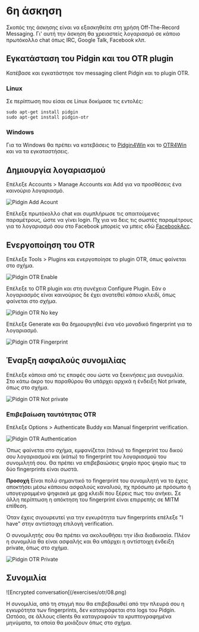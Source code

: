 # 6η άσκηση

Σκοπός της άσκησης είναι να εξασκηθείτε στη χρήση Off-The-Record Messaging.
Γι' αυτή την άσκηση θα χρειαστείς λογαριασμό σε κάποιο πρωτόκολλο chat όπως IRC,
Google Talk, Facebook κλπ.

## Εγκατάσταση του Pidgin και του OTR plugin

Κατέβασε και εγκατάστησε τον messaging client Pidgin και το plugin OTR.

### Linux
Σε περίπτωση που είσαι σε Linux δοκίμασε τις εντολές:

    sudo apt-get install pidgin
    sudo apt-get install pidgin-otr

### Windows
Για τα Windows θα πρέπει να κατεβάσεις το [Pidgin4Win](https://www.pidgin.im/download/) 
και το [OTR4Win](https://otr.cypherpunks.ca/) και να τα εγκαταστήσεις.

## Δημιουργία λογαριασμού

Επέλεξε Accounts > Manage Accounts και Add για να προσθέσεις ένα καινούριο λογαριασμό.

![Pidgin Add Acount](/exercises/otr/01.png)

Επέλεξε πρωτόκολλο chat και συμπλήρωσε τις απαιτούμενες παραμέτρους, ώστε να 
γίνει login. Πχ για να δεις τις σωστές παραμέτρους για το λογαριασμό σου στο
Facebook μπορείς να μπεις εδώ [FacebookAcc](https://www.facebook.com/sitetour/chat.php).

## Ενεργοποίηση του OTR

Επέλεξε Tools > Plugins και ενεργοποίησε το plugin OTR, όπως φαίνεται στο σχήμα.

![Pidgin OTR Enable](/exercises/otr/02.png)

Επέλεξε το OTR plugin και στη συνέχεια Configure Plugin. Εάν ο λογαριασμός είναι
καινούριος δε έχει ανατεθεί κάποιο κλειδί, όπως φαίνεται στο σχήμα.

![Pidgin OTR No key](/exercises/otr/03.png)

Επέλεξε Generate και θα δημιουργηθεί ένα νέο μοναδικό fingerprint για το λογαριασμό.

![Pidgin OTR Fingerprint](/exercises/otr/04.png)

## Έναρξη ασφαλούς συνομιλίας

Επέλεξε κάποια από τις επαφές σου ώστε να ξεκινήσεις μια συνομιλία. Στο κάτω άκρο του 
παραθύρου θα υπάρχει αρχικά η ένδειξη Not private, όπως στο σχήμα.

![Pidgin OTR Not private](/exercises/otr/05.png)

### Επιβεβαίωση ταυτότητας OTR

Επέλεξε Options > Authenticate Buddy και Manual fingerprint verification.

![Pidgin OTR Authentication](/exercises/otr/06.png)

Όπως φαίνεται στο σχήμα, εμφανίζεται (πάνω) το fingerprint του δικού σου λογαριασμού και 
(κάτω) το fingerprint του λογαριασμού του συνομιλητή σου. Θα πρέπει να επιβεβαιώσεις ψηφίο 
προς ψηφίο πως τα δύο fingerprints είναι σωστά.

**Προσοχή**
Είναι πολύ σημαντικό το fingerprint του συνομιλητή να το έχεις αποκτήσει μέσω κάποιου ασφαλούς
καναλιού, πχ πρόσωπο με πρόσωπο ή υπογεγραμμένο ψηφιακά με gpg κλειδί που ξέρεις πως 
του ανήκει. Σε άλλη περίπτωση η απόκτηση του fingerprint είναι επιρρεπής σε MITM επίθεση.

Όταν έχεις σιγουρευτεί για την εγκυρότητα των fingerprints επέλεξε "I have" στην αντίστοιχη 
επιλογή verification.

Ο συνομιλητής σου θα πρέπει να ακολουθήσει την ίδια διαδικασία. Πλέον η συνομιλία θα είναι 
ασφαλής και θα υπάρχει η αντίστοιχη ένδειξη private, όπως στο σχήμα.

![Pidgin OTR Private](/exercises/otr/07.png)

## Συνομιλία

![Encrypted conversation[(/exercises/otr/08.png)

Η συνομιλία, από τη στιγμή που θα επιβεβαιωθεί από την πλευρά σου η εγκυρότητα των fingerprints, 
δεν καταγράφεται στα logs του Pidgin. Ωστόσο, σε άλλους clients θα καταγραφούν τα κρυπτογραφημένα 
μηνύματα, τα οποία θα μοιάζουν όπως στο σχήμα.
